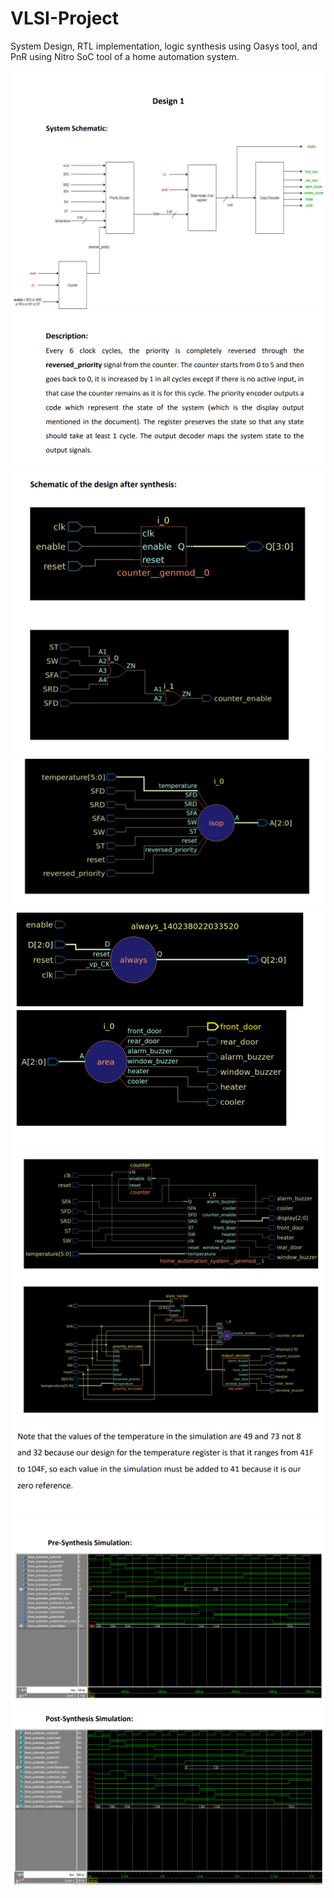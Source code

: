 # VLSI-Project
System Design, RTL implementation, logic synthesis using Oasys tool, and PnR using Nitro SoC tool of a home automation system.


<img src="Screenshots/1.PNG" alt="1">
<img src="Screenshots/2.PNG" alt="2">
<img src="Screenshots/3.PNG" alt="3">
<img src="Screenshots/4.PNG" alt="4">
<img src="Screenshots/5.PNG" alt="5">
<img src="Screenshots/6.PNG" alt="6">
<img src="Screenshots/7.PNG" alt="7">
<img src="Screenshots/8.PNG" alt="8">
<img src="Screenshots/9.PNG" alt="9">
